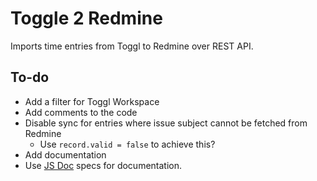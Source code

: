 # Toggle 2 Redmine

Imports time entries from Toggl to Redmine over REST API.

## To-do

* Add a filter for Toggl Workspace
* Add comments to the code
* Disable sync for entries where issue subject cannot be fetched from Redmine
  * Use `record.valid = false` to achieve this?
* Add documentation
* Use [JS Doc](http://usejsdoc.org/index.html) specs for documentation.

